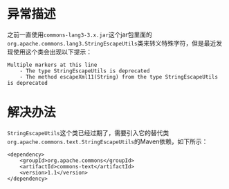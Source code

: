 # 异常描述
之前一直使用`commons-lang3-3.x.jar`这个jar包里面的`org.apache.commons.lang3.StringEscapeUtils`类来转义特殊字符，但是最近发现使用这个类会出现以下提示： 

	Multiple markers at this line
		- The type StringEscapeUtils is deprecated
		- The method escapeXml11(String) from the type StringEscapeUtils is deprecated

# 解决办法
`StringEscapeUtils`这个类已经过期了，需要引入它的替代类`org.apache.commons.text.StringEscapeUtils`的Maven依赖，如下所示：

	<dependency>
	    <groupId>org.apache.commons</groupId>
	    <artifactId>commons-text</artifactId>
	    <version>1.1</version>
	</dependency>